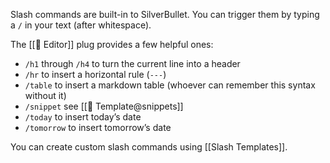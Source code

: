 Slash commands are built-in to SilverBullet. You can trigger them by typing a `/` in your text (after whitespace).

The [[🔌 Editor]] plug provides a few helpful ones:

* `/h1` through `/h4` to turn the current line into a header
* `/hr` to insert a horizontal rule (`---`)
* `/table` to insert a markdown table (whoever can remember this syntax without it)
* `/snippet` see [[🔌 Template@snippets]]
* `/today` to insert today’s date
* `/tomorrow` to insert tomorrow’s date

You can create custom slash commands using [[Slash Templates]].
